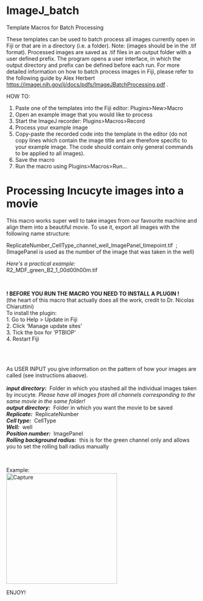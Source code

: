 # ImageJ_batch
Template Macros for Batch Processing

These templates can be used to batch process all images currently open in Fiji or that are in a directory (i.e. a folder). Note: (images should be in the .tif format).
Processed images are saved as .tif files in an output folder with a user defined prefix.
The program opens a user interface, in which the output directory and prefix can be defined before each run.
For more detailed information on how to batch process images in Fiji, please refer to the following guide by Alex Herbert https://imagej.nih.gov/ij/docs/pdfs/ImageJBatchProcessing.pdf .

HOW TO:
   1. Paste one of the templates into the Fiji editor: Plugins>New>Macro
   2. Open an example image that you would like to process
   3. Start the ImageJ recorder: Plugins>Macros>Record
   4. Process your example image
   5. Copy-paste the recorded code into the template in the editor (do not copy lines which contain the image title and are therefore specific to your example image. 
      The code should contain only general commands to be applied to all images).
   6. Save the macro 
   7. Run the macro using Plugins>Macros>Run... 



# Processing Incucyte images into a movie

<p>This macro works super well to take images from our favourite machine and align them into a beautiful movie.  
To use it, export all images with the following name structure:</p>

<p>ReplicateNumber_CellType_channel_well_ImagePanel_timepoint.tif&nbsp;&nbsp;;(ImagePanel is used as the number of the image that was taken in the well)</p>

<p><i>Here's a practical example:</i><br>
R2_MDF_green_B2_1_00d00h00m.tif</p>

<br>
<p><strong> ! BEFORE YOU RUN THE MACRO YOU NEED TO INSTALL A PLUGIN ! </strong>  <br>  
(the heart of this macro that actually does all the work, credit to Dr. Nicolas Chiaruttini)<br>  
To install the plugin:<br>
1. Go to Help > Update in Fiji<br>
2. Click 'Manage update sites'<br>
3. Tick the box for 'PTBIOP'<br>
4. Restart Fiji</p><br>
<br>

<p>As USER INPUT you give information on the pattern of how your images are called (see instructions abaove).<br><br>
<b><i>input directory:</i></b>&nbsp;&nbsp;Folder in which you stashed all the individual images taken by incucyte. 
<i>Please have all images from all channels corresponding to the same movie in the same folder!</i> <br>
<b><i>output directory:</i></b>&nbsp;&nbsp;Folder in which you want the movie to be saved <br>
<b><i>Replicate:</i></b>&nbsp;&nbsp;ReplicateNumber <br>
<b><i>Cell type:</i></b>&nbsp;&nbsp;CellType <br>
<b><i>Well:</i></b>&nbsp;&nbsp;well<br>
<b><i>Position number:</i></b>&nbsp;&nbsp;ImagePanel <br>
<b><i>Rolling background radius:</i></b>&nbsp;&nbsp;this is for the green channel only and allows you to set the rolling ball radius manually</p>
<br>

<p>Example: <br>
<img width="291" alt="Capture" src="https://user-images.githubusercontent.com/87492099/149831113-2f0993aa-4f4f-4e47-9b2b-ac22b0fb894c.PNG">
</p>


<p>ENJOY!</p>
